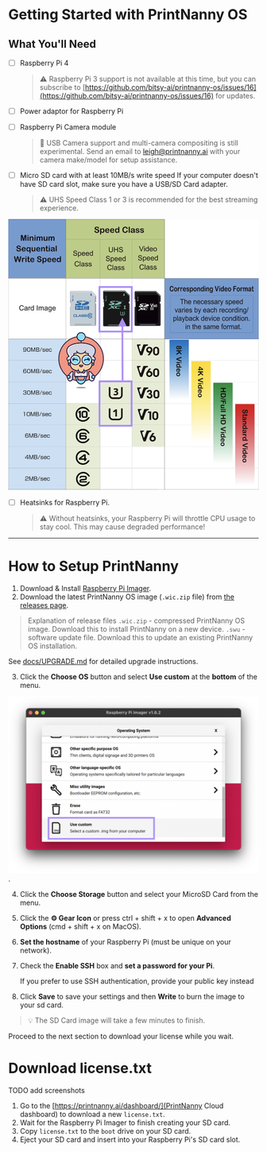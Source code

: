 # Getting Started with PrintNanny OS

## What You'll Need

- [ ] Raspberry Pi 4

    > ⚠️ Raspberry Pi 3 support is not available at this time, but you can subscribe to [https://github.com/bitsy-ai/printnanny-os/issues/16](https://github.com/bitsy-ai/printnanny-os/issues/16) for updates. 
    
- [ ] Power adaptor for Raspberry Pi

- [ ] Raspberry Pi Camera module
    > 📸 USB Camera support and multi-camera compositing is still experimental. Send an email to leigh@printnanny.ai with your camera make/model for setup assistance.

- [ ] Micro SD card with at least 10MB/s write speed
If your computer doesn't have SD card slot, make sure you have a USB/SD Card adapter.

    > ⚠️ UHS Speed Class 1 or 3 is recommended for the best streaming experience.

![SD Card Selection Guide](/images/sdcard-speeds.png)

- [ ] Heatsinks for Raspberry Pi. 

    > ⚠️ Without heatsinks, your Raspberry Pi will throttle CPU usage to stay cool. This may cause degraded performance! 

---

# How to Setup PrintNanny

1. Download & Install [Raspberry Pi Imager](https://www.raspberrypi.com/software/).
2. Download the latest PrintNanny OS image (`.wic.zip` file) from [the releases page](https://github.com/bitsy-ai/printnanny-os/releases).

> Explanation of release files
> `.wic.zip` - compressed PrintNanny OS image. Download this to install PrintNanny on a new device.
> `.swu` - software update file. Download this to update an existing PrintNanny OS installation.

See [docs/UPGRADE.md](docs/UPGRADE.md) for detailed upgrade instructions.

3. Click the **Choose OS** button and select **Use custom** at the **bottom** of the menu.

![Selecting the custom menu in Raspberry Pi Imager](/images/rpi-imager-select-custom.png).

4. Click the **Choose Storage** button and select your MicroSD Card from the menu.
5. Click the **⚙️ Gear Icon** or press ctrl + shift + x to open **Advanced Options** (cmd + shift + x on MacOS).
6. **Set the hostname** of your Raspberry Pi (must be unique on your network).
7. Check the **Enable SSH** box and **set a password for your Pi**.

    If you prefer to use SSH authentication, provide your public key instead
8. Click **Save** to save your settings and then **Write** to burn the image to your sd card.

> 💡 The SD Card image will take a few minutes to finish. 

Proceed to the next section to download your license while you wait.

# Download license.txt

TODO add screenshots

1. Go to the [https://printnanny.ai/dashboard/](PrintNanny Cloud dashboard) to download a new `license.txt`.
2. Wait for the Raspberry Pi Imager to finish creating your SD card.
3. Copy `license.txt` to the `boot` drive on your SD card.
4. Eject your SD card and insert into your Raspberry Pi's SD card slot.
